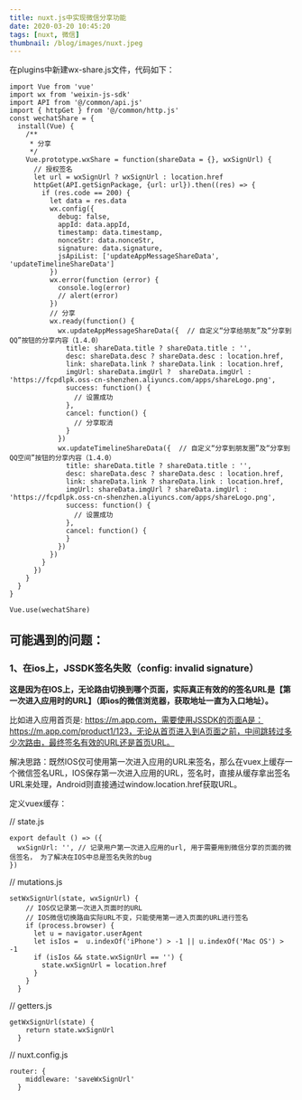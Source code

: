```yaml
---
title: nuxt.js中实现微信分享功能
date: 2020-03-20 10:45:20
tags: [nuxt, 微信]
thumbnail: /blog/images/nuxt.jpeg
---
```


在plugins中新建wx-share.js文件，代码如下：
```
import Vue from 'vue'
import wx from 'weixin-js-sdk'
import API from '@/common/api.js'
import { httpGet } from '@/common/http.js'
const wechatShare = {
  install(Vue) {
    /**
     * 分享
     */
    Vue.prototype.wxShare = function(shareData = {}, wxSignUrl) {
      // 授权签名
      let url = wxSignUrl ? wxSignUrl : location.href
      httpGet(API.getSignPackage, {url: url}).then((res) => {
        if (res.code == 200) {
          let data = res.data
          wx.config({
            debug: false,
            appId: data.appId,
            timestamp: data.timestamp,
            nonceStr: data.nonceStr,
            signature: data.signature,
            jsApiList: ['updateAppMessageShareData', 'updateTimelineShareData']
          })
          wx.error(function (error) {
            console.log(error)
            // alert(error)
          })
          // 分享
          wx.ready(function() {
            wx.updateAppMessageShareData({  // 自定义“分享给朋友”及“分享到QQ”按钮的分享内容（1.4.0）
              title: shareData.title ? shareData.title : '',
              desc: shareData.desc ? shareData.desc : location.href,
              link: shareData.link ? shareData.link : location.href,
              imgUrl: shareData.imgUrl ?  shareData.imgUrl : 'https://fcpdlpk.oss-cn-shenzhen.aliyuncs.com/apps/shareLogo.png',
              success: function() {
                // 设置成功
              },
              cancel: function() {
                // 分享取消
              }
            })
            wx.updateTimelineShareData({  // 自定义“分享到朋友圈”及“分享到QQ空间”按钮的分享内容（1.4.0）
              title: shareData.title ? shareData.title : '',
              desc: shareData.desc ? shareData.desc : location.href,
              link: shareData.link ? shareData.link : location.href,
              imgUrl: shareData.imgUrl ? shareData.imgUrl : 'https://fcpdlpk.oss-cn-shenzhen.aliyuncs.com/apps/shareLogo.png',
              success: function() {
                // 设置成功
              },
              cancel: function() {
              }
            })
          })
        }
      })
    }
  }
}

Vue.use(wechatShare)
```

## 可能遇到的问题：
### 1、在ios上，JSSDK签名失败（config: invalid signature）
**这是因为在IOS上，无论路由切换到哪个页面，实际真正有效的的签名URL是【第一次进入应用时的URL】（即ios的微信浏览器，获取地址一直为入口地址）。**

比如进入应用首页是: https://m.app.com，需要使用JSSDK的页面A是：https://m.app.com/product1/123，无论从首页进入到A页面之前，中间跳转过多少次路由，最终签名有效的URL还是首页URL。

解决思路：既然IOS仅可使用第一次进入应用的URL来签名，那么在vuex上缓存一个微信签名URL，IOS保存第一次进入应用的URL，签名时，直接从缓存拿出签名URL来处理，Android则直接通过window.location.href获取URL。

定义vuex缓存：

// state.js
```
export default () => ({
  wxSignUrl: '', // 记录用户第一次进入应用的url, 用于需要用到微信分享的页面的微信签名， 为了解决在IOS中总是签名失败的bug
})
```

// mutations.js 
```
setWxSignUrl(state, wxSignUrl) {
    // IOS仅记录第一次进入页面时的URL
    // IOS微信切换路由实际URL不变，只能使用第一进入页面的URL进行签名
    if (process.browser) {
      let u = navigator.userAgent
      let isIos =  u.indexOf('iPhone') > -1 || u.indexOf('Mac OS') > -1
      if (isIos && state.wxSignUrl == '') {
        state.wxSignUrl = location.href
      }
    }
  }
```

// getters.js
```
getWxSignUrl(state) {
    return state.wxSignUrl
  }
```

// nuxt.config.js
```
router: {
    middleware: 'saveWxSignUrl'
  }
```